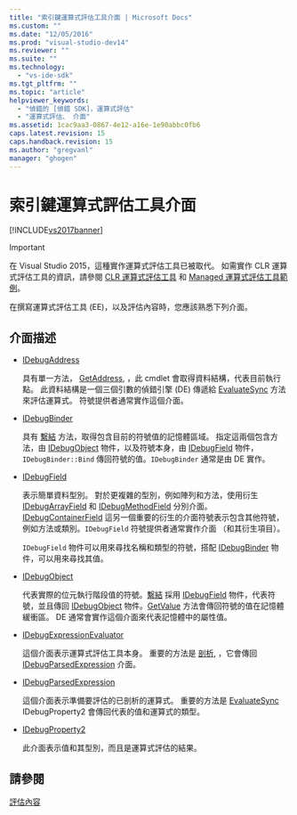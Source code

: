 ```yaml
---
title: "索引鍵運算式評估工具介面 | Microsoft Docs"
ms.custom: ""
ms.date: "12/05/2016"
ms.prod: "visual-studio-dev14"
ms.reviewer: ""
ms.suite: ""
ms.technology: 
  - "vs-ide-sdk"
ms.tgt_pltfrm: ""
ms.topic: "article"
helpviewer_keywords: 
  - "偵錯的 [偵錯 SDK]，運算式評估"
  - "運算式評估、 介面"
ms.assetid: 1cac9aa3-0867-4e12-a16e-1e90abbc0fb6
caps.latest.revision: 15
caps.handback.revision: 15
ms.author: "gregvanl"
manager: "ghogen"
---
```

# 索引鍵運算式評估工具介面
[!INCLUDE[vs2017banner](../../code-quality/includes/vs2017banner.md)]

> [!IMPORTANT]
>  在 Visual Studio 2015，這種實作運算式評估工具已被取代。 如需實作 CLR 運算式評估工具的資訊，請參閱 [CLR 運算式評估工具](https://github.com/Microsoft/ConcordExtensibilitySamples/wiki/CLR-Expression-Evaluators) 和 [Managed 運算式評估工具範例](https://github.com/Microsoft/ConcordExtensibilitySamples/wiki/Managed-Expression-Evaluator-Sample)。  
  
 在撰寫運算式評估工具 \(EE\)，以及評估內容時，您應該熟悉下列介面。  
  
## 介面描述  
  
-   [IDebugAddress](../../extensibility/debugger/reference/idebugaddress.md)  
  
     具有單一方法， [GetAddress](../../extensibility/debugger/reference/idebugaddress-getaddress.md), ，此 cmdlet 會取得資料結構，代表目前執行點。 此資料結構是一個三個引數的偵錯引擎 \(DE\) 傳遞給 [EvaluateSync](../../extensibility/debugger/reference/idebugparsedexpression-evaluatesync.md) 方法來評估運算式。 符號提供者通常實作這個介面。  
  
-   [IDebugBinder](../../extensibility/debugger/reference/idebugbinder.md)  
  
     具有 [繫結](../../extensibility/debugger/reference/idebugbinder-bind.md) 方法，取得包含目前的符號值的記憶體區域。 指定這兩個包含方法，由 [IDebugObject](../../extensibility/debugger/reference/idebugobject.md) 物件，以及符號本身，由 [IDebugField](../../extensibility/debugger/reference/idebugfield.md) 物件， `IDebugBinder::Bind` 傳回符號的值。`IDebugBinder` 通常是由 DE 實作。  
  
-   [IDebugField](../../extensibility/debugger/reference/idebugfield.md)  
  
     表示簡單資料型別。 對於更複雜的型別，例如陣列和方法，使用衍生 [IDebugArrayField](../../extensibility/debugger/reference/idebugarrayfield.md) 和 [IDebugMethodField](../../extensibility/debugger/reference/idebugmethodfield.md) 分別介面。[IDebugContainerField](../../extensibility/debugger/reference/idebugcontainerfield.md) 這另一個重要的衍生的介面符號表示包含其他符號，例如方法或類別。`IDebugField` 符號提供者通常實作介面 （和其衍生項目）。  
  
     `IDebugField` 物件可以用來尋找名稱和類型的符號，搭配 [IDebugBinder](../../extensibility/debugger/reference/idebugbinder.md) 物件，可以用來尋找其值。  
  
-   [IDebugObject](../../extensibility/debugger/reference/idebugobject.md)  
  
     代表實際的位元執行階段值的符號。[繫結](../../extensibility/debugger/reference/idebugbinder-bind.md) 採用 [IDebugField](../../extensibility/debugger/reference/idebugfield.md) 物件，代表符號，並且傳回 [IDebugObject](../../extensibility/debugger/reference/idebugobject.md) 物件。[GetValue](../../extensibility/debugger/reference/idebugobject-getvalue.md) 方法會傳回符號的值在記憶體緩衝區。 DE 通常會實作這個介面來代表記憶體中的屬性值。  
  
-   [IDebugExpressionEvaluator](../../extensibility/debugger/reference/idebugexpressionevaluator.md)  
  
     這個介面表示運算式評估工具本身。 重要的方法是 [剖析](../../extensibility/debugger/reference/idebugexpressionevaluator-parse.md), ，它會傳回 [IDebugParsedExpression](../../extensibility/debugger/reference/idebugparsedexpression.md) 介面。  
  
-   [IDebugParsedExpression](../../extensibility/debugger/reference/idebugparsedexpression.md)  
  
     這個介面表示準備要評估的已剖析的運算式。 重要的方法是 [EvaluateSync](../../extensibility/debugger/reference/idebugparsedexpression-evaluatesync.md) IDebugProperty2 會傳回代表的值和運算式的類型。  
  
-   [IDebugProperty2](../../extensibility/debugger/reference/idebugproperty2.md)  
  
     此介面表示值和其型別，而且是運算式評估的結果。  
  
## 請參閱  
 [評估內容](../../extensibility/debugger/evaluation-context.md)